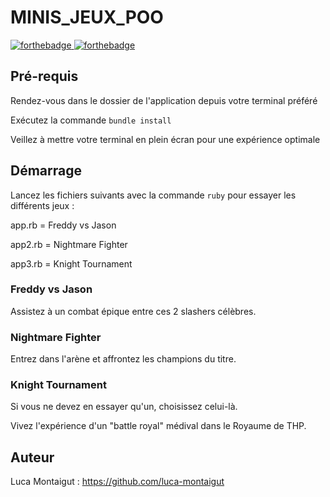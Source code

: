# MINIS_JEUX_POO
[![forthebadge](https://forthebadge.com/images/badges/made-with-ruby.svg)   ![forthebadge](http://forthebadge.com/images/badges/built-with-love.svg)](http://forthebadge.com)

## Pré-requis
Rendez-vous dans le dossier de l'application depuis votre terminal préféré

Exécutez la commande ``bundle install``

Veillez à mettre votre terminal en plein écran pour une expérience optimale

## Démarrage
Lancez les fichiers suivants avec la commande ``ruby`` pour essayer les différents jeux :

app.rb = Freddy vs Jason

app2.rb = Nightmare Fighter

app3.rb = Knight Tournament

### Freddy vs Jason
Assistez à un combat épique entre ces 2 slashers célèbres.

### Nightmare Fighter
Entrez dans l'arène et affrontez les champions du titre.

### Knight Tournament
Si vous ne devez en essayer qu'un, choisissez celui-là.

Vivez l'expérience d'un "battle royal" médival dans le Royaume de THP.

## Auteur
Luca Montaigut : https://github.com/luca-montaigut

